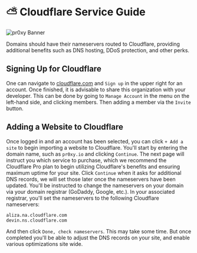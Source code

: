 # ⛅ Cloudflare Service Guide

![pr0xy Banner](https://cdn.pr0xy.io/branding/pr0xy-github-banner.png)

Domains should have their nameservers routed to Cloudflare, providing additional benefits such as DNS hosting, DDoS protection, and other perks.

## Signing Up for Cloudflare

One can navigate to [cloudflare.com](https://www.cloudflare.com/) and `Sign up` in the upper right for an account. Once finished, it is advisable to share this organization with your developer. This can be done by going to `Manage Account` in the menu on the left-hand side, and clicking members. Then adding a member via the `Invite` button.

## Adding a Website to Cloudflare

Once logged in and an account has been selected, you can click `+ Add a site` to begin importing a website to Cloudflare. You'll start by entering the domain name, such as `pr0xy.io` and clicking `Continue`. The next page will instruct you which service to purchase, which we recommend the Cloudflare Pro plan to begin utilizing Cloudflare's benefits and ensuring maximum uptime for your site. Click `Continue` when it asks for additional DNS records, we will set those later once the nameservers have been updated. You'll be instructed to change the nameservers on your domain via your domain registrar (GoDaddy, Google, etc.). In your associated registrar, you'll set the nameservers to the following Cloudflare nameservers:

```
aliza.na.cloudflare.com
devin.ns.cloudflare.com
```

And then click `Done, check nameservers`. This may take some time. But once completed you'll be able to adjust the DNS records on your site, and enable various optimizations site wide.
